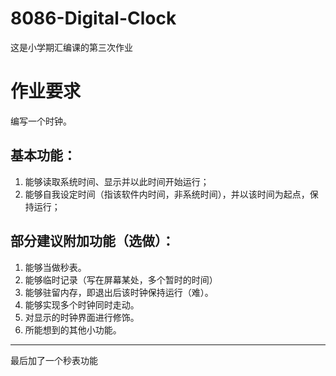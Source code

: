 # 8086-Digital-Clock
这是小学期汇编课的第三次作业
# 作业要求
编写一个时钟。
## 基本功能：
1. 能够读取系统时间、显示并以此时间开始运行；
2. 能够自我设定时间（指该软件内时间，非系统时间），并以该时间为起点，保持运行；


## 部分建议附加功能（选做）：
1. 能够当做秒表。
2. 能够临时记录（写在屏幕某处，多个暂时的时间）
3. 能够驻留内存，即退出后该时钟保持运行（难）。
4. 能够实现多个时钟同时走动。
5. 对显示的时钟界面进行修饰。	
6. 所能想到的其他小功能。
***
最后加了一个秒表功能
